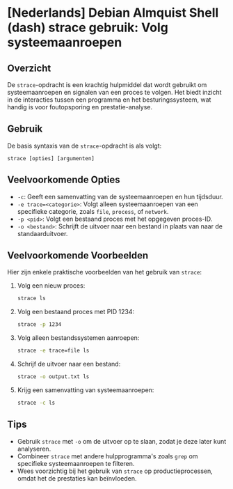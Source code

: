 # [Nederlands] Debian Almquist Shell (dash) strace gebruik: Volg systeemaanroepen

## Overzicht
De `strace`-opdracht is een krachtig hulpmiddel dat wordt gebruikt om systeemaanroepen en signalen van een proces te volgen. Het biedt inzicht in de interacties tussen een programma en het besturingssysteem, wat handig is voor foutopsporing en prestatie-analyse.

## Gebruik
De basis syntaxis van de `strace`-opdracht is als volgt:

```
strace [opties] [argumenten]
```

## Veelvoorkomende Opties
- `-c`: Geeft een samenvatting van de systeemaanroepen en hun tijdsduur.
- `-e trace=<categorie>`: Volgt alleen systeemaanroepen van een specifieke categorie, zoals `file`, `process`, of `network`.
- `-p <pid>`: Volgt een bestaand proces met het opgegeven proces-ID.
- `-o <bestand>`: Schrijft de uitvoer naar een bestand in plaats van naar de standaarduitvoer.

## Veelvoorkomende Voorbeelden
Hier zijn enkele praktische voorbeelden van het gebruik van `strace`:

1. Volg een nieuw proces:
   ```bash
   strace ls
   ```

2. Volg een bestaand proces met PID 1234:
   ```bash
   strace -p 1234
   ```

3. Volg alleen bestandssystemen aanroepen:
   ```bash
   strace -e trace=file ls
   ```

4. Schrijf de uitvoer naar een bestand:
   ```bash
   strace -o output.txt ls
   ```

5. Krijg een samenvatting van systeemaanroepen:
   ```bash
   strace -c ls
   ```

## Tips
- Gebruik `strace` met `-o` om de uitvoer op te slaan, zodat je deze later kunt analyseren.
- Combineer `strace` met andere hulpprogramma's zoals `grep` om specifieke systeemaanroepen te filteren.
- Wees voorzichtig bij het gebruik van `strace` op productieprocessen, omdat het de prestaties kan beïnvloeden.